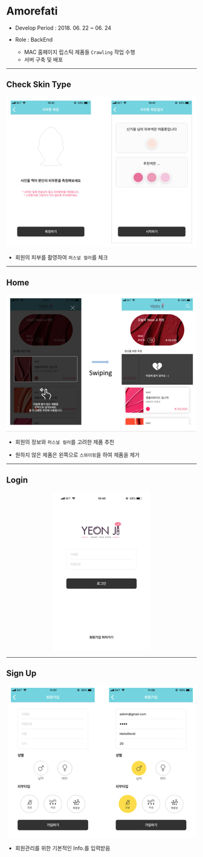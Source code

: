 # Amorefati 

* Develop Period : 2018. 06. 22 ~ 06. 24

* Role : BackEnd
    - MAC 홈페이지 립스틱 제품들 `Crawling` 작업 수행
    - 서버 구축 및 배포

---



## Check Skin Type

<center><img src="https://github.com/goodGid/Amorefati/blob/master/public_resource/check_skin_type.png" /></center>

* 회원의 피부를 촬영하여 `퍼스널 컬러`를 체크

---

## Home 

<center><img src="https://github.com/goodGid/Amorefati/blob/master/public_resource/home.png" /></center>

* 회원의 정보와 `퍼스널 컬러`를 고려한 제품 추천

* 원하지 않은 제품은 왼쪽으로 `스와이핑`을 하여 제품을 제거 

---


## Login

<center><img src="https://github.com/goodGid/Amorefati/blob/master/public_resource/login.png" /></center>


---

## Sign Up 

<center><img src="https://github.com/goodGid/Amorefati/blob/master/public_resource/signup.png" /></center>

* 회원관리를 위한 기본적인 Info.를 입력받음 


